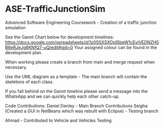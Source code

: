 # ASE-TrafficJunctionSim
Advanced Software Engineering Coursework - Creation of a traffic junction simulation

See the Gannt Chart below for development timelines:
https://docs.google.com/spreadsheets/d/1z0SSXSXOjdSbeW1cEviVEDNZH5B6eRJeJg6KNfQ7-uQ/edit#gid=0
Your assigned colour can be found in the development plan.

When working please create a branch from main and merge request when necessary.

Use the UML diagram as a template - The main branch will contain the skeletons of each class.

If you fall behind on the Gannt timeline please send a message into the WhatsApp and we can quickly help each other catch-up.

Code Contributions:
Daniel Denley - Main Branch Contributions 
Seigha (Created a GUI in NetBeans which was rebuilt with Eclipse) - Testing branch 

Ahmad - Contributed to Vehicle and Vehicles Testing 
